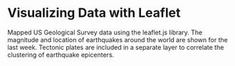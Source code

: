 # Visualizing Data with Leaflet

Mapped US Geological Survey data using the leaflet.js library. The magnitude and location of earthquakes around the world are shown for the last week. Tectonic plates are included in a separate layer to correlate the clustering of earthquake epicenters.
